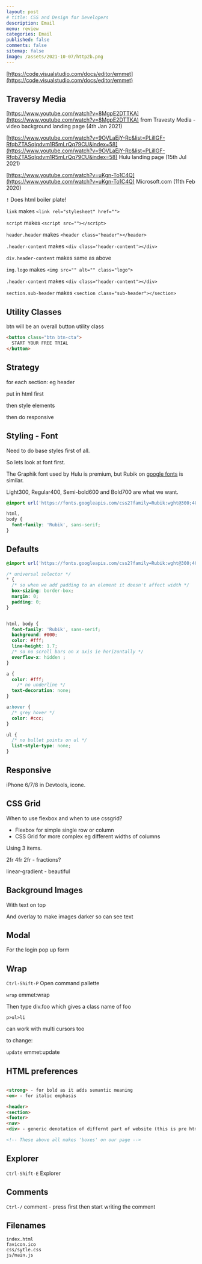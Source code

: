 ```yaml
---
layout: post
# title: CSS and Design for Developers 
description: Email
menu: review
categories: Email 
published: false 
comments: false     
sitemap: false
image: /assets/2021-10-07/http2b.png
---
```


<!-- ## Introduction. -->

<!-- [![alt text](/assets/2021-08-04/local.jpg "local")](/assets/2021-08-04/local.jpg) -->
<!-- [![alt text](/assets/2021-10-07/http2b.png "http2"){:width="200px"}](/assets/2021-10-07/http2b.png) -->

[https://code.visualstudio.com/docs/editor/emmet](https://code.visualstudio.com/docs/editor/emmet)

## Traversy Media

[https://www.youtube.com/watch?v=8MgpE2DTTKA](https://www.youtube.com/watch?v=8MgpE2DTTKA) from Travesty Media - video background landing page (4th Jan 2021)

[https://www.youtube.com/watch?v=9OVLaEjY-Rc&list=PLillGF-RfqbZTASqIqdvm1R5mLrQq79CU&index=58](https://www.youtube.com/watch?v=9OVLaEjY-Rc&list=PLillGF-RfqbZTASqIqdvm1R5mLrQq79CU&index=58) Hulu landing page (15th Jul 2021)

[https://www.youtube.com/watch?v=uKgn-To1C4Q](https://www.youtube.com/watch?v=uKgn-To1C4Q) Microsoft.com (11th Feb 2020)
 

`!` Does html boiler plate! 

`link` makes `<link rel="stylesheet" href="">`

`script` makes `<script src=""></script>`

`header.header` makes `<header class="header"></header>`

`.header-content` makes `<div class='header-content'></div>`

`div.header-content` makes same as above


`img.logo` makes `<img src="" alt="" class="logo">`

`.header-content` makes `<div class="header-content"></div>`

`section.sub-header` makes `<section class="sub-header"></section>`

## Utility Classes

btn will be an overall button utility class
```html
<button class="btn btn-cta">
  START YOUR FREE TRIAL
</button>
```

## Strategy

for each section: eg header
 
put in html first

then style elements

then do responsive 

## Styling - Font 

Need to do base styles first of all.

So lets look at font first.

The Graphik font used by Hulu is premium, but Rubik on [google fonts](https://fonts.google.com/) is similar.

Light300, Regular400, Semi-bold600 and Bold700 are what we want.

```css
@import url('https://fonts.googleapis.com/css2?family=Rubik:wght@300;400;600;700&display=swap');

html,
body {
  font-family: 'Rubik', sans-serif;
}
```

## Defaults

```css
@import url('https://fonts.googleapis.com/css2?family=Rubik:wght@300;400;600;700&display=swap');

/* universal selector */
* {
  /* so when we add padding to an element it doesn't affect width */
  box-sizing: border-box;
  margin: 0;
  padding: 0;
}


html, body {
  font-family: 'Rubik', sans-serif;
  background: #000;
  color: #fff;
  line-height: 1.7;
  /* so no scroll bars on x axis ie horizontally */
  overflow-x: hidden ;
}

a {
  color: #fff;
  	/* no underline */
  text-decoration: none;
}

a:hover {
  /* grey hover */
  color: #ccc;
}

ul {
  /* no bullet points on ul */
  list-style-type: none;
}

```

## Responsive

iPhone 6/7/8  in Devtools, icone.

## CSS Grid

When to use flexbox and when to use cssgrid?

- Flexbox for simple single row or column
- CSS Grid for more complex eg different widths of columns


Using 3 items.

2fr 4fr 2fr - fractions?

linear-gradient - beautiful

## Background Images

With text on top

And overlay to make images darker so can see text


## Modal

For the login pop up form


## Wrap

`Ctrl-Shift-P` Open command pallette

`wrap` emmet:wrap

Then type div.foo which gives a class name of foo

`p>ul>li`

can work with multi cursors too

to change:

`update` emmet:update

## HTML preferences

```html

<strong> - for bold as it adds semantic meaning
<em> - for italic emphasis

<header>
<section>
<footer>
<nav>
<div> - generic denotation of differnt part of website (this is pre html5)

<!-- These above all makes 'boxes' on our page -->

```

## Explorer

`Ctrl-Shift-E` Explorer

## Comments

`Ctrl-/` comment - press first then start writing the comment

## Filenames

```
index.html
favicon.ico
css/sytle.css
js/main.js
```



